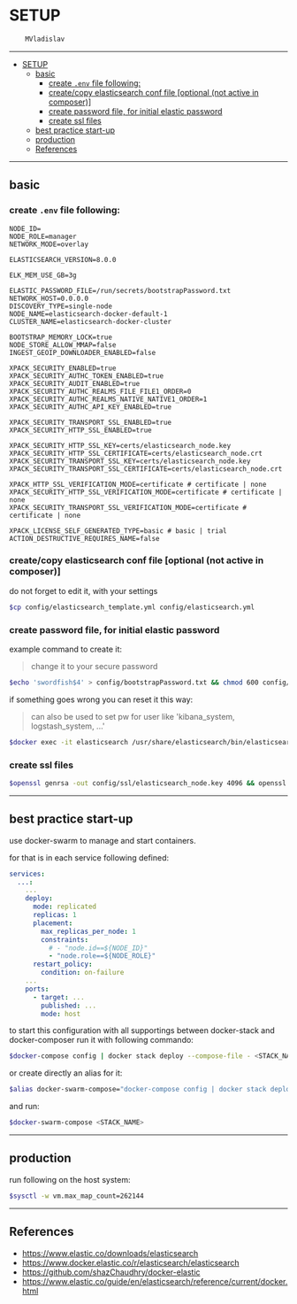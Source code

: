# SETUP

```sh
    MVladislav
```

---

- [SETUP](#setup)
  - [basic](#basic)
    - [create `.env` file following:](#create-env-file-following)
    - [create/copy elasticsearch conf file [optional (not active in composer)]](#createcopy-elasticsearch-conf-file-optional-not-active-in-composer)
    - [create password file, for initial elastic password](#create-password-file-for-initial-elastic-password)
    - [create ssl files](#create-ssl-files)
  - [best practice start-up](#best-practice-start-up)
  - [production](#production)
  - [References](#references)

---

## basic

### create `.env` file following:

```env
NODE_ID=
NODE_ROLE=manager
NETWORK_MODE=overlay

ELASTICSEARCH_VERSION=8.0.0

ELK_MEM_USE_GB=3g

ELASTIC_PASSWORD_FILE=/run/secrets/bootstrapPassword.txt
NETWORK_HOST=0.0.0.0
DISCOVERY_TYPE=single-node
NODE_NAME=elasticsearch-docker-default-1
CLUSTER_NAME=elasticsearch-docker-cluster

BOOTSTRAP_MEMORY_LOCK=true
NODE_STORE_ALLOW_MMAP=false
INGEST_GEOIP_DOWNLOADER_ENABLED=false

XPACK_SECURITY_ENABLED=true
XPACK_SECURITY_AUTHC_TOKEN_ENABLED=true
XPACK_SECURITY_AUDIT_ENABLED=true
XPACK_SECURITY_AUTHC_REALMS_FILE_FILE1_ORDER=0
XPACK_SECURITY_AUTHC_REALMS_NATIVE_NATIVE1_ORDER=1
XPACK_SECURITY_AUTHC_API_KEY_ENABLED=true

XPACK_SECURITY_TRANSPORT_SSL_ENABLED=true
XPACK_SECURITY_HTTP_SSL_ENABLED=true

XPACK_SECURITY_HTTP_SSL_KEY=certs/elasticsearch_node.key
XPACK_SECURITY_HTTP_SSL_CERTIFICATE=certs/elasticsearch_node.crt
XPACK_SECURITY_TRANSPORT_SSL_KEY=certs/elasticsearch_node.key
XPACK_SECURITY_TRANSPORT_SSL_CERTIFICATE=certs/elasticsearch_node.crt

XPACK_HTTP_SSL_VERIFICATION_MODE=certificate # certificate | none
XPACK_SECURITY_HTTP_SSL_VERIFICATION_MODE=certificate # certificate | none
XPACK_SECURITY_TRANSPORT_SSL_VERIFICATION_MODE=certificate # certificate | none

XPACK_LICENSE_SELF_GENERATED_TYPE=basic # basic | trial
ACTION_DESTRUCTIVE_REQUIRES_NAME=false
```

### create/copy elasticsearch conf file [optional (not active in composer)]

do not forget to edit it, with your settings

```sh
$cp config/elasticsearch_template.yml config/elasticsearch.yml
```

### create password file, for initial elastic password

example command to create it:

> change it to your secure password

```sh
$echo 'swordfish$4' > config/bootstrapPassword.txt && chmod 600 config/bootstrapPassword.txt
```

if something goes wrong you can reset it this way:

> can also be used to set pw for user like 'kibana_system, logstash_system, ...'

```sh
$docker exec -it elasticsearch /usr/share/elasticsearch/bin/elasticsearch-reset-password -u elastic
```

### create ssl files

```sh
$openssl genrsa -out config/ssl/elasticsearch_node.key 4096 && openssl req -new -x509 -sha256 -key config/ssl/elasticsearch_node.key -out config/ssl/elasticsearch_node.crt -days 365 -subj '/CN=elasticsearch'
```

---

## best practice start-up

use docker-swarm to manage and start containers.

for that is in each service following defined:

```yml
services:
  ...:
    ...
    deploy:
      mode: replicated
      replicas: 1
      placement:
        max_replicas_per_node: 1
        constraints:
          # - "node.id==${NODE_ID}"
          - "node.role==${NODE_ROLE}"
      restart_policy:
        condition: on-failure
    ...
    ports:
      - target: ...
        published: ...
        mode: host
```

to start this configuration with all supportings between docker-stack and docker-composer
run it with following commando:

```sh
$docker-compose config | docker stack deploy --compose-file - <STACK_NAME>
```

or create directly an alias for it:

```sh
$alias docker-swarm-compose="docker-compose config | docker stack deploy --compose-file -"
```

and run:

```sh
$docker-swarm-compose <STACK_NAME>
```

---

## production

run following on the host system:

```sh
$sysctl -w vm.max_map_count=262144
```

---

## References

- <https://www.elastic.co/downloads/elasticsearch>
- <https://www.docker.elastic.co/r/elasticsearch/elasticsearch>
- <https://github.com/shazChaudhry/docker-elastic>
- <https://www.elastic.co/guide/en/elasticsearch/reference/current/docker.html>
